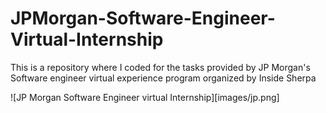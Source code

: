 # JPMorgan-Software-Engineer-Virtual-Internship
This is a repository where I coded for the tasks provided by JP Morgan's Software engineer virtual experience program organized by Inside Sherpa

![JP Morgan Software Engineer virtual Internship][images/jp.png]
